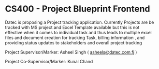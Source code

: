 # CS400 - Project Blueprint Frontend 
Datec is proposing a Project tracking application. Currently Projects are be tracked with MS project and Excel Template available but this is not effective when it comes to individual task and thus leads to multiple  excel files   and document creation for tracking Task, billing information , and providing status updates to stakeholders and overall project tracking

Project Supervisor/Marker: Asheel Singh ( asheels@datec.com.fj )

Project Co-Supervisor/Marker: Kunal Chand
